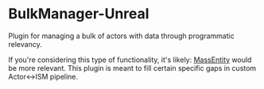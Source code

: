 # BulkManager-Unreal
Plugin for managing a bulk of actors with data through programmatic relevancy.

If you're considering this type of functionality, it's likely: [MassEntity](https://docs.unrealengine.com/5.0/en-US/overview-of-mass-entity-in-unreal-engine/) would be more relevant. This plugin is meant to fill certain specific gaps in custom Actor<->ISM pipeline.
